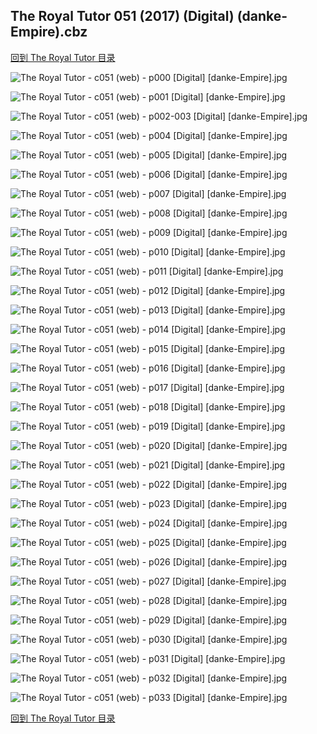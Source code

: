 ## The Royal Tutor 051 (2017) (Digital) (danke-Empire).cbz


[回到 The Royal Tutor 目录](https://github.com/alicewish/markdown/blob/master/series/Royal-Tutor.md)


![The Royal Tutor - c051 (web) - p000 [Digital] [danke-Empire].jpg](https://wx1.sinaimg.cn/large/6a9fdecagy1fpdnbnxe9sj20p011i7a7.jpg)

![The Royal Tutor - c051 (web) - p001 [Digital] [danke-Empire].jpg](https://wx1.sinaimg.cn/large/6a9fdecagy1fpdnbqh1agj20p011ijx1.jpg)

![The Royal Tutor - c051 (web) - p002-003 [Digital] [danke-Empire].jpg](https://wx1.sinaimg.cn/large/6a9fdecagy1fpdnbto5gtj21e011ik1d.jpg)

![The Royal Tutor - c051 (web) - p004 [Digital] [danke-Empire].jpg](https://wx1.sinaimg.cn/large/6a9fdecagy1fpdnbxg6dmj20p011iai8.jpg)

![The Royal Tutor - c051 (web) - p005 [Digital] [danke-Empire].jpg](https://wx1.sinaimg.cn/large/6a9fdecagy1fpdnc04fvmj20p011ijzo.jpg)

![The Royal Tutor - c051 (web) - p006 [Digital] [danke-Empire].jpg](https://wx1.sinaimg.cn/large/6a9fdecagy1fpdnc3fm99j20p011iqbu.jpg)

![The Royal Tutor - c051 (web) - p007 [Digital] [danke-Empire].jpg](https://wx1.sinaimg.cn/large/6a9fdecagy1fpdnc69r4wj20p011idlx.jpg)

![The Royal Tutor - c051 (web) - p008 [Digital] [danke-Empire].jpg](https://wx1.sinaimg.cn/large/6a9fdecagy1fpdnc94finj20p011in6q.jpg)

![The Royal Tutor - c051 (web) - p009 [Digital] [danke-Empire].jpg](https://wx1.sinaimg.cn/large/6a9fdecagy1fpdnccl1hdj20p011in69.jpg)

![The Royal Tutor - c051 (web) - p010 [Digital] [danke-Empire].jpg](https://wx1.sinaimg.cn/large/6a9fdecagy1fpdncfyse0j20p011ijz2.jpg)

![The Royal Tutor - c051 (web) - p011 [Digital] [danke-Empire].jpg](https://wx1.sinaimg.cn/large/6a9fdecagy1fpdncj1qsyj20p011iahm.jpg)

![The Royal Tutor - c051 (web) - p012 [Digital] [danke-Empire].jpg](https://wx1.sinaimg.cn/large/6a9fdecagy1fpdncmivr6j20p011igsy.jpg)

![The Royal Tutor - c051 (web) - p013 [Digital] [danke-Empire].jpg](https://wx1.sinaimg.cn/large/6a9fdecagy1fpdncpkcvij20p011i0zn.jpg)

![The Royal Tutor - c051 (web) - p014 [Digital] [danke-Empire].jpg](https://wx1.sinaimg.cn/large/6a9fdecagy1fpdncsjiyij20p011iwn6.jpg)

![The Royal Tutor - c051 (web) - p015 [Digital] [danke-Empire].jpg](https://wx1.sinaimg.cn/large/6a9fdecagy1fpdncvob7rj20p011iwkc.jpg)

![The Royal Tutor - c051 (web) - p016 [Digital] [danke-Empire].jpg](https://wx1.sinaimg.cn/large/6a9fdecagy1fpdncya7mmj20p011itgx.jpg)

![The Royal Tutor - c051 (web) - p017 [Digital] [danke-Empire].jpg](https://wx1.sinaimg.cn/large/6a9fdecagy1fpdnd1kz0yj20p011iagk.jpg)

![The Royal Tutor - c051 (web) - p018 [Digital] [danke-Empire].jpg](https://wx1.sinaimg.cn/large/6a9fdecagy1fpdnd4j4blj20p011idmw.jpg)

![The Royal Tutor - c051 (web) - p019 [Digital] [danke-Empire].jpg](https://wx1.sinaimg.cn/large/6a9fdecagy1fpdnd8bv4sj20p011iajp.jpg)

![The Royal Tutor - c051 (web) - p020 [Digital] [danke-Empire].jpg](https://wx1.sinaimg.cn/large/6a9fdecagy1fpdndbcjixj20p011i0zg.jpg)

![The Royal Tutor - c051 (web) - p021 [Digital] [danke-Empire].jpg](https://wx1.sinaimg.cn/large/6a9fdecagy1fpdndegkkmj20p011i79w.jpg)

![The Royal Tutor - c051 (web) - p022 [Digital] [danke-Empire].jpg](https://wx1.sinaimg.cn/large/6a9fdecagy1fpdndhhvsej20p011idn8.jpg)

![The Royal Tutor - c051 (web) - p023 [Digital] [danke-Empire].jpg](https://wx1.sinaimg.cn/large/6a9fdecagy1fpdndk29x2j20p011igrf.jpg)

![The Royal Tutor - c051 (web) - p024 [Digital] [danke-Empire].jpg](https://wx1.sinaimg.cn/large/6a9fdecagy1fpdndn5lg0j20p011i7d7.jpg)

![The Royal Tutor - c051 (web) - p025 [Digital] [danke-Empire].jpg](https://wx1.sinaimg.cn/large/6a9fdecagy1fpdndq8dz6j20p011ijyx.jpg)

![The Royal Tutor - c051 (web) - p026 [Digital] [danke-Empire].jpg](https://wx1.sinaimg.cn/large/6a9fdecagy1fpdndtjgm7j20p011i7ef.jpg)

![The Royal Tutor - c051 (web) - p027 [Digital] [danke-Empire].jpg](https://wx1.sinaimg.cn/large/6a9fdecagy1fpdndxcf1mj20p011iqbf.jpg)

![The Royal Tutor - c051 (web) - p028 [Digital] [danke-Empire].jpg](https://wx1.sinaimg.cn/large/6a9fdecagy1fpdne0gqkwj20p011in4t.jpg)

![The Royal Tutor - c051 (web) - p029 [Digital] [danke-Empire].jpg](https://wx1.sinaimg.cn/large/6a9fdecagy1fpdne3x9vqj20p011idm2.jpg)

![The Royal Tutor - c051 (web) - p030 [Digital] [danke-Empire].jpg](https://wx1.sinaimg.cn/large/6a9fdecagy1fpdne7b7opj20p011i485.jpg)

![The Royal Tutor - c051 (web) - p031 [Digital] [danke-Empire].jpg](https://wx1.sinaimg.cn/large/6a9fdecagy1fpdne9szczj20p011iq9d.jpg)

![The Royal Tutor - c051 (web) - p032 [Digital] [danke-Empire].jpg](https://wx1.sinaimg.cn/large/6a9fdecagy1fpdnecps2dj20p011igsn.jpg)

![The Royal Tutor - c051 (web) - p033 [Digital] [danke-Empire].jpg](https://wx1.sinaimg.cn/large/6a9fdecagy1fpdnefmxdkj20p011idky.jpg)

[回到 The Royal Tutor 目录](https://github.com/alicewish/markdown/blob/master/series/Royal-Tutor.md)


